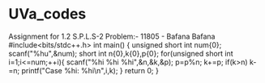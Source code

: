 # UVa_codes
Assignment for 1.2 S.P.L.S-2 
Problem:- 11805 - Bafana Bafana
#include<bits/stdc++.h>
int main()
{
    unsigned short int num{0};
    scanf("%hu",&num);
    short int n{0},k{0},p{0};
    for(unsigned short int i=1;i<=num;++i){
        scanf("%hi %hi %hi",&n,&k,&p);
        p=p%n;
        k+=p;
        if(k>n)
            k-=n;
        printf("Case %hi: %hi\n",i,k);
    }
    return 0;
}
